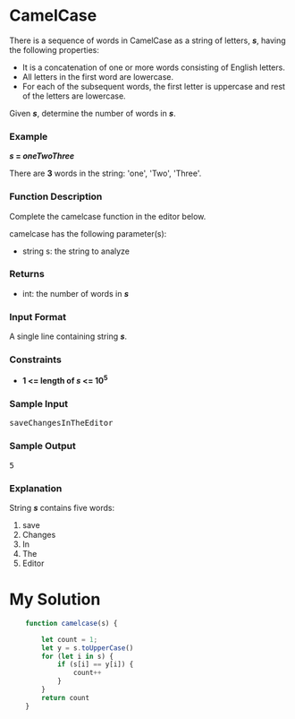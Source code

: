 # CamelCase

There is a sequence of words in CamelCase as a string of letters, **_s_**, having the following properties:

* It is a concatenation of one or more words consisting of English letters.
* All letters in the first word are lowercase.
* For each of the subsequent words, the first letter is uppercase and rest of the letters are lowercase.

Given **_s_**, determine the number of words in **_s_**.

### Example
**_s_ = _oneTwoThree_**

There are **3** words in the string: 'one', 'Two', 'Three'.

### Function Description

Complete the camelcase function in the editor below.

camelcase has the following parameter(s):

* string s: the string to analyze
### Returns

* int: the number of words in **_s_**
### Input Format

A single line containing string **_s_**.

### Constraints
* **1 <= length of _s_ <= 10<sup>5</sup>**

### Sample Input
<pre>
saveChangesInTheEditor
</pre>
### Sample Output
<pre>
5
</pre>
### Explanation

String **_s_** contains five words:

1. save
1. Changes
1. In
1. The
1. Editor

# My Solution

```javascript
    function camelcase(s) {

        let count = 1;
        let y = s.toUpperCase()
        for (let i in s) {
            if (s[i] == y[i]) {
                count++
            }
        }
        return count
    }
```